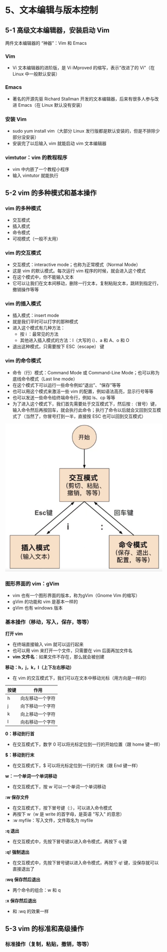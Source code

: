 # 5、文本编辑与版本控制

## 5-1 高级文本编辑器，安装启动 Vim

两件文本编辑器的 “神器”：Vim 和 Emacs

### Vim

- Vi 文本编辑器的进阶版，是 Vi iMproved 的缩写，表示"改进了的 Vi"（在 Linux 中一般默认安装）

### Emacs

- 著名的开源先驱 Richard Stallman 开发的文本编辑器，后来有很多人参与改进 Emacs（在 Linux 默认没有安装）

### 安装 Vim

-  sudo yum install vim（大部分 Linux 发行版都是默认安装的，但是不排除少部分没安装）
- 安装完了以后输入 vim 就能启动 vim 文本编辑器

### vimtutor：vim 的教程程序

- vim 中内嵌了一个教程小程序
- 输入 vimtutor 就能执行

## 5-2  vim 的多种模式和基本操作

### vim 的多种模式

- 交互模式
- 插入模式
- 命令模式
- 可视模式（一般不太用）

### vim 的交互模式

- 交互模式：interactive mode；也称为正常模式（Normal Mode）
- 这是 vim 的默认模式。每次运行 vim 程序的时候，就会进入这个模式
- 在这个模式中，你不能输入文本
- 它可以让我们在文本间移动，删除一行文本，复制粘贴文本，跳转到指定行，撤销操作等等

### vim 的插入模式

- 插入模式：insert mode
- 就是我们平时可以打字的那种模式
- 进入这个模式有几种方法：
  - 按 i ：最常见的方法
  - 其他进入插入模式的方法：I（大写的 i）、a 和 A、o 和 O
- 退出这种模式，只需要按下 ESC（escape） 键

### vim 的命令模式

- 命令（行）模式：Command Mode 或 Command-Line Mode；也可以称为底线命令模式（Last line mode）
- 在这个模式下可以运行一些命令例如“退出”、“保存”等等
- 也可以用这个模式来激活一些 vim 的配置，例如语法高亮，显示行号等等
- 也可以发送一些命令给终端命令行，例如 ls、cp 等等
- 为了进入这个模式下，我们首先需要处于交互模式下，然后按 :（冒号）键，输入命令然后再按回车，就会执行此命令；执行了命令以后就会又回到交互模式了（当然了，你冒号打到一半，直接按 ESC 也可以回到交互模式）

![](./media/86.png)

### 图形界面的 vim：gVim

- vim 也有一个图形界面的版本，称为gVim（Gnome Vim 的缩写）
- gVim 的功能和 vim 是基本一样的
- gVim 也有 windows 版本

### 基本操作（移动，写入，保存，等等）

**打开 vim**

- 在终端直接输入 vim 就可以运行起来
- 也可以用 vim 来打开一个文件，只需要在 vim 后面再加文件名
- **vim 文件名**：如果文件不存在，那么就会被创建

**移动：h，j，k，l（上下左右移动）**

- 在 vim 的交互模式下，我们可以在文本中移动光标（用方向是一样的）

| 按键 | 作用             |
| ---- | ---------------- |
| h    | 向左移动一个字符 |
| j    | 向下移动一个字符 |
| k    | 向上移动一个字符 |
| l    | 向右移动一个字符 |

**0：移动到行首**

- 在交互模式下，数字 0 可以将光标定位到一行的开始位置（跟 home 键一样）

**$：移动到行末**

- 在交互模式下，$ 可以将光标定位到一行的行末（跟 End 键一样）

**w：一个单词一个单词移动**

- 在交互模式下，按 w 可以一个单词一个单词移动

**:w 保存文件**

- 在交互模式下，按下冒号键（:），可以进入命令模式
- 再按下 w（w 是 write 的首字母，是英语 "写入" 的意思）
- :w myfile：写入文件，文件取名为 myfile

**:q 退出**

- 在交互模式中，先按下冒号键以进入命令模式，再按下 q 键

**:q! 强制退出**

- 在交互模式中，先按下冒号键以进入命令模式，再按下 q! 键，没保存就可以直接退出了

**:wq 保存然后退出**

- 两个命令的组合：w 和 q

**:x 保存然后退出**

- 和 :wq 的效果一样

## 5-3 vim 的标准和高级操作

### 标准操作（复制，粘贴，撤销，等等）

